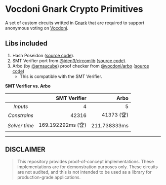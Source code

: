 # Vocdoni Gnark Crypto Primitives

A set of custom circuits writted in [Gnark](https://github.com/ConsenSys/gnark) that are required to support anonymous voting on [Vocdoni](https://github.com/vocdoni).

## Libs included

1. Hash Poseidon ([source code](./poseidon)).
2. SMT Verifier port from [@iden3/circomlib](https://github.com/iden3/circomlib/blob/master/circuits/smt/smtverifier.circom) ([source code](./smt)).
3. Arbo (by [@arnaucube](https://github.com/arnaucube)) proof checker from [@vocdoni/arbo](https://github.com/vocdoni/vocdoni-node/tree/main/tree/arbo) ([source code](./arbo))
    - This is compatible with the SMT Verifier.

**SMT Verifier vs. Arbo**

| | SMT Verifier | Arbo |
|:---:|---:|---:|
| *Inputs* | 4 | 5 |
| *Constrains* | 42316 | 41373 (🏆) |
| *Solver time* | 169.192292ms (🏆) | 211.738333ms |


---

## DISCLAIMER

> This repository provides proof-of-concept implementations. These implementations are for demonstration purposes only. These circuits are not audited, and this is not intended to be used as a library for production-grade applications.